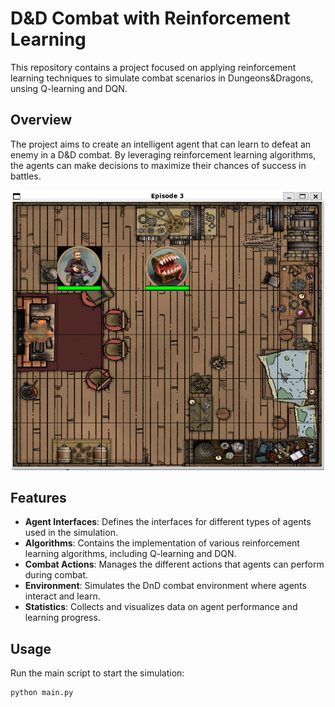 # D&D Combat with Reinforcement Learning

This repository contains a project focused on applying reinforcement learning techniques to simulate combat scenarios in Dungeons&Dragons, unsing Q-learning and DQN.

## Overview

The project aims to create an intelligent agent that can learn to defeat an enemy in a D&D combat. By leveraging reinforcement learning algorithms, the agents can make decisions to maximize their chances of success in battles.

<p align="center">
  <img src="./pictures/fig.env.png" width="500"/>
</p>

## Features

- **Agent Interfaces**: Defines the interfaces for different types of agents used in the simulation.
- **Algorithms**: Contains the implementation of various reinforcement learning algorithms, including Q-learning and DQN.
- **Combat Actions**: Manages the different actions that agents can perform during combat.
- **Environment**: Simulates the DnD combat environment where agents interact and learn.
- **Statistics**: Collects and visualizes data on agent performance and learning progress.

## Usage

Run the main script to start the simulation:

```bash
python main.py
```
